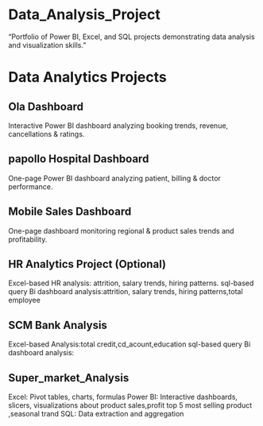 # Data_Analysis_Project
“Portfolio of Power BI, Excel, and SQL projects demonstrating data analysis and visualization skills.”
# Data Analytics Projects

## Ola Dashboard
Interactive Power BI dashboard analyzing booking trends, revenue, cancellations & ratings.

## papollo Hospital Dashboard
One-page Power BI dashboard analyzing patient, billing & doctor performance.

## Mobile Sales Dashboard
One-page dashboard monitoring regional & product sales trends and profitability.

## HR Analytics Project (Optional)
Excel-based HR analysis: attrition, salary trends, hiring patterns.
sql-based query
Bi dashboard analysis:attrition, salary trends, hiring patterns,total employee

## SCM Bank Analysis
Excel-based Analysis:total credit,cd_acount,education
sql-based query
Bi dashboard analysis:

## Super_market_Analysis
Excel: Pivot tables, charts, formulas
Power BI: Interactive dashboards, slicers, visualizations about product sales,profit top 5 most selling product ,seasonal trand
SQL: Data extraction and aggregation
